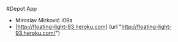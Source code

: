 #Depot App 
* Miroslav Mirković I09a
* [http://floating-light-93.heroku.com] (url "http://floating-light-93.heroku.com/")
